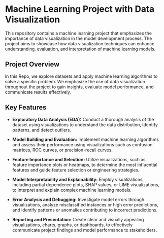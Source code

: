 # Machine Learning Project with Data Visualization

This repository contains a machine learning project that emphasizes the importance of data visualization in the model development process. The project aims to showcase how data visualization techniques can enhance understanding, evaluation, and interpretation of machine learning models.

## Project Overview

In this Repo, we explore datasets and apply machine learning algorithms to solve a specific problem. We emphasize the use of data visualization throughout the project to gain insights, evaluate model performance, and communicate results effectively.

## Key Features

- **Exploratory Data Analysis (EDA):** Conduct a thorough analysis of the dataset using visualizations to understand the data distribution, identify patterns, and detect outliers.

- **Model Building and Evaluation:** Implement machine learning algorithms and assess their performance using visualizations such as confusion matrices, ROC curves, or precision-recall curves.

- **Feature Importance and Selection:** Utilize visualizations, such as feature importance plots or heatmaps, to determine the most influential features and guide feature selection or engineering strategies.

- **Model Interpretability and Explainability:** Employ visualizations, including partial dependence plots, SHAP values, or LIME visualizations, to interpret and explain complex machine learning models.

- **Error Analysis and Debugging:** Investigate model errors through visualizations, analyze misclassified instances or high error predictions, and identify patterns or anomalies contributing to incorrect predictions.

- **Reporting and Presentation:** Create clear and visually appealing visualizations, charts, graphs, or dashboards, to effectively communicate project findings and model performance to stakeholders.



